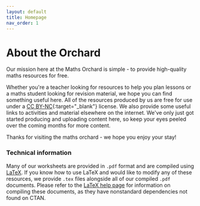 ```yaml
---
layout: default
title: Homepage
nav_order: 1
---
```


# About the Orchard 

Our mission here at the Maths Orchard is simple - to provide high-quality maths resources for free.

Whether you're a teacher looking for resources to help you plan lessons or a maths student looking for revision material, we hope you can find something useful here. All of the resources produced by us are free for use under a [CC BY-NC](https://creativecommons.org/licenses/by-nc/4.0/){:target="_blank"} license. We also provide some useful links to activities and material elsewhere on the internet. We've only just got started producing and uploading content here, so keep your eyes peeled over the coming months for more content.

Thanks for visiting the maths orchard - we hope you enjoy your stay!

### Technical information
Many of our worksheets are provided in `.pdf` format and are compiled using [LaTeX](https://www.latex-project.org/). If you know how to use LaTeX and would like to modify any of these resources, we provide `.tex` files alongside all of our compiled `.pdf` documents. Please refer to the [LaTeX help page]() for information on compiling these documents, as they have nonstandard dependencies not found on CTAN.